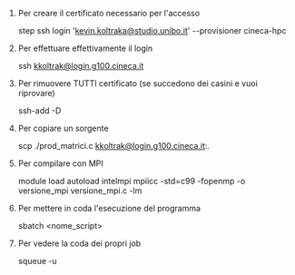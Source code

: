 1) Per creare il certificato necessario per l'accesso

	step ssh login 'kevin.koltraka@studio.unibo.it' --provisioner cineca-hpc

2) Per effettuare effettivamente il login

	ssh kkoltrak@login.g100.cineca.it

3) Per rimuovere TUTTI certificato (se succedono dei casini e vuoi riprovare)

	ssh-add -D

4) Per copiare un sorgente

	scp ./prod_matrici.c kkoltrak@login.g100.cineca.it:.

5) Per compilare con MPI

	module load autoload intelmpi
 	mpiicc -std=c99 -fopenmp -o versione_mpi versione_mpi.c -lm

6) Per mettere in coda l'esecuzione del programma

	sbatch <nome_script>

7) Per vedere la coda dei propri job

	squeue -u <username>